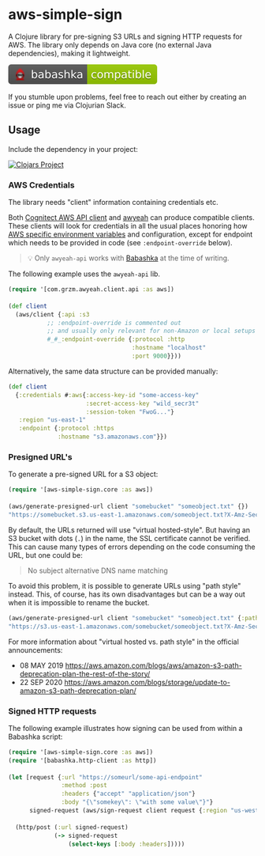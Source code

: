 # aws-simple-sign

A Clojure library for pre-signing S3 URLs and signing HTTP requests for AWS.
The library only depends on Java core (no external Java dependencies),
making it lightweight.

[![bb compatible](https://raw.githubusercontent.com/babashka/babashka/master/logo/badge.svg)](https://book.babashka.org#badges)

If you stumble upon problems,
feel free to reach out either by creating an issue
or ping me via Clojurian Slack.


## Usage

Include the dependency in your project:

[![Clojars Project](https://img.shields.io/clojars/v/dk.emcken/aws-simple-sign.svg?include_prereleases)](https://clojars.org/dk.emcken/aws-simple-sign)


### AWS Credentials

The library needs "client" information containing credentials etc.

Both [Cognitect AWS API client][1] and [awyeah][2] can produce compatible clients.
These clients will look for credentials in all the usual places
honoring how [AWS specific environment variables][3] and configuration,
except for endpoint which needs to be provided in code (see `:endpoint-override` below).

> 💡 Only `awyeah-api` works with [Babashka][4] at the time of writing.

The following example uses the `awyeah-api` lib.
```clojure
(require '[com.grzm.awyeah.client.api :as aws])

(def client
  (aws/client {:api :s3
           ;; :endpoint-override is commented out
           ;; and usually only relevant for non-Amazon or local setups
           #_#_:endpoint-override {:protocol :http
                                   :hostname "localhost"
                                   :port 9000}}))
```

Alternatively, the same data structure can be provided manually:

```clojure
(def client
  {:credentials #:aws{:access-key-id "some-access-key"
                      :secret-access-key "wild_secr3t"
                      :session-token "FwoG..."}
   :region "us-east-1"
   :endpoint {:protocol :https
              :hostname "s3.amazonaws.com"}})
```


### Presigned URL's

To generate a pre-signed URL for a S3 object:

```clojure
(require '[aws-simple-sign.core :as aws])

(aws/generate-presigned-url client "somebucket" "someobject.txt" {})
"https://somebucket.s3.us-east-1.amazonaws.com/someobject.txt?X-Amz-Security-Token=FwoG..."
```

By default, the URLs returned will use "virtual hosted-style".
But having an S3 bucket with dots (`.`) in the name, the SSL certificate cannot be verified.
This can cause many types of errors depending on the code consuming the URL, but one could be:

> No subject alternative DNS name matching

To avoid this problem, it is possible to generate URLs using "path style" instead.
This, of course, has its own disadvantages
but can be a way out when it is impossible to rename the bucket.

```clojure
(aws/generate-presigned-url client "somebucket" "someobject.txt" {:path-style true})
"https://s3.us-east-1.amazonaws.com/somebucket/someobject.txt?X-Amz-Security-Token=FwoG..."
```

For more information about "virtual hosted vs. path style" in the official announcements:
- 08 MAY 2019 https://aws.amazon.com/blogs/aws/amazon-s3-path-deprecation-plan-the-rest-of-the-story/
- 22 SEP 2020 https://aws.amazon.com/blogs/storage/update-to-amazon-s3-path-deprecation-plan/


### Signed HTTP requests

The following example illustrates how signing can be used from within a Babashka script:

```clojure
(require '[aws-simple-sign.core :as aws])
(require '[babashka.http-client :as http])

(let [request {:url "https://someurl/some-api-endpoint"
               :method :post
               :headers {"accept" "application/json"}
               :body "{\"somekey\": \"with some value\"}"}
      signed-request (aws/sign-request client request {:region "us-west-1"})]

  (http/post (:url signed-request)
             (-> signed-request
                 (select-keys [:body :headers]))))
```

[1]: https://github.com/cognitect-labs/aws-api
[2]: https://github.com/grzm/awyeah-api
[3]: https://docs.aws.amazon.com/cli/latest/userguide/cli-configure-envvars.html
[4]: https://github.com/babashka/babashka
